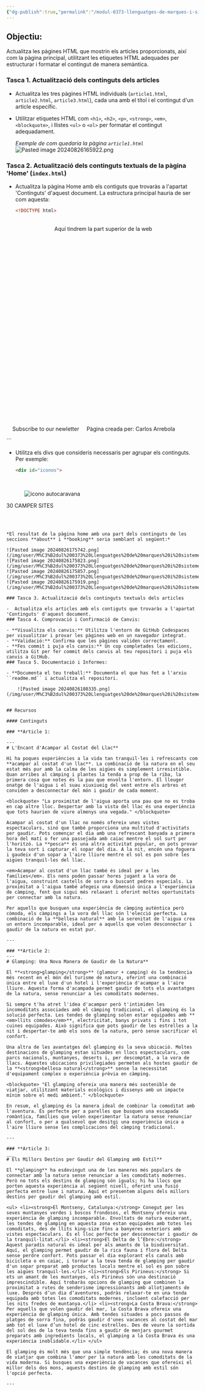 ```yaml
---
{"dg-publish":true,"permalink":"/modul-0373-llenguatges-de-marques-i-sistemes-de-gestio-d-informacio/projecte/histories/historia-2/historia-2-actualitzacio-de-continguts/"}
---
```





## Objectiu: 

Actualitza les pàgines HTML que mostrin els articles proporcionats, així com la pàgina principal, utilitzant les etiquetes HTML adequades per estructurar i formatar el contingut de manera semàntica.

### Tasca 1. Actualització dels continguts dels articles

-  Actualitza les tres pàgines HTML individuals (`article1.html`, `article2.html`, `article3.html`), cada una amb el títol i el contingut d'un article específic.
- Utilitzar etiquetes HTML com `<h1>`, `<h2>`, `<p>`, `<strong>`, `<em>`, `<blockquote>`, i llistes `<ul>` o `<ol>` per formatar el contingut adequadament.

	*Exemple de com quedaria la pàgina ``article1.html``*
	![Pasted image 20240826165922.png](/img/user/M%C3%B2dul%200373%20Llenguatges%20de%20marques%20i%20sistemes%20de%20gesti%C3%B3%20d%E2%80%99informaci%C3%B3/Projecte/Hist%C3%B2ries/adjuntos/Pasted%20image%2020240826165922.png)


### Tasca 2. Actualització dels continguts textuals de la pàgina 'Home' (``index.html``)

-  Actualitza la pàgina Home amb els contiguts que trovaràs a l'apartat 'Continguts' d'aquest document. La estructura principal hauria de ser com aquesta:

	```html
	<!DOCTYPE html>
<html lang="ca">
<head>
  <meta charset="UTF-8">
  <meta name="viewport" content="width=device-width, initial-scale=1.0">
  <title>Glamour Camping</title>
</head>
<body>
  <header>
   Aquí tindrem la part superior de la web
  </header>
  <main>
    <section id="about"> 

    </section>
    <section id="activity">
  
    </section>
    <section id="action">

    </section>
    <section id="booking">

    </section>
    <section id="news">

    </section>
    <section id="gallery">

    </section>
  </main>

  <footer>
    Subscribe to our newletter
    Pàgina creada per: Carlos Arrebola
  </footer>
</body>
</html>
```

- Utilitza els divs que consideris necessaris per agrupar els continguts. Per exemple:
	```html
	<div id="iconos">
          <div id="autocarava">
            <img src="images/iconoAutocaravana.png" alt="icono autocaravana">
            <p>30 CAMPER SITES</p>
          </div>
```

*El resultat de la pàgina home amb una part dels continguts de les seccions **about** i **booking** seria semblant al següent:*

![Pasted image 20240826175742.png](/img/user/M%C3%B2dul%200373%20Llenguatges%20de%20marques%20i%20sistemes%20de%20gesti%C3%B3%20d%E2%80%99informaci%C3%B3/Projecte/Hist%C3%B2ries/hist%C3%B2ria%202/adjuntos/Pasted%20image%2020240826175742.png)
![Pasted image 20240826175823.png](/img/user/M%C3%B2dul%200373%20Llenguatges%20de%20marques%20i%20sistemes%20de%20gesti%C3%B3%20d%E2%80%99informaci%C3%B3/Projecte/Hist%C3%B2ries/hist%C3%B2ria%202/adjuntos/Pasted%20image%2020240826175823.png)
![Pasted image 20240826175857.png](/img/user/M%C3%B2dul%200373%20Llenguatges%20de%20marques%20i%20sistemes%20de%20gesti%C3%B3%20d%E2%80%99informaci%C3%B3/Projecte/Hist%C3%B2ries/hist%C3%B2ria%202/adjuntos/Pasted%20image%2020240826175857.png)
![Pasted image 20240826175919.png](/img/user/M%C3%B2dul%200373%20Llenguatges%20de%20marques%20i%20sistemes%20de%20gesti%C3%B3%20d%E2%80%99informaci%C3%B3/Projecte/Hist%C3%B2ries/hist%C3%B2ria%202/adjuntos/Pasted%20image%2020240826175919.png)

### Tasca 3. Actualització dels continguts textuals dels articles

-  Actualitza els articles amb els contiguts que trovaràs a l'apartat 'Continguts' d'aquest document.
### Tasca 4. Comprovació i Confirmació de Canvis:
    
- **Visualitza els canvis:** Utilitza l'entorn de GitHub Codespaces per visualitzar i provar les pàgines web en un navegador integrat.
- **Validació:** Confirma que les pàgines validen correctament.
- **Fes commit i puja els canvis:** Un cop completades les edicions, utilitza Git per fer commit dels canvis al teu repositori i puja els canvis a GitHub.
### Tasca 5. Documentació i Informes:
    
- **Documenta el teu treball:** Documenta el que has fet a l'arxiu ``readme.md`` i actualitza el repositori.

	![Pasted image 20240826180335.png](/img/user/M%C3%B2dul%200373%20Llenguatges%20de%20marques%20i%20sistemes%20de%20gesti%C3%B3%20d%E2%80%99informaci%C3%B3/Projecte/Hist%C3%B2ries/hist%C3%B2ria%202/adjuntos/Pasted%20image%2020240826180335.png)


## Recursos

#### Continguts

### **Article 1: 

--- 
# L'Encant d'Acampar al Costat del Llac**

Hi ha poques experiències a la vida tan tranquil·les i refrescants com **acampar al costat d'un llac**. La combinació de la natura en el seu estat més pur amb la calma de les aigües és simplement irresistible. Quan arribes al càmping i plantes la tenda a prop de la riba, la primera cosa que notes és la pau que envolta l'entorn. El lleuger onatge de l'aigua i el suau xiuxiueig del vent entre els arbres et conviden a desconnectar del món i gaudir de cada moment.

<blockquote> "La proximitat de l'aigua aporta una pau que no es troba en cap altre lloc. Despertar amb la vista del llac és una experiència que tots haurien de viure almenys una vegada." </blockquote>

Acampar al costat d'un llac no només ofereix unes vistes espectaculars, sinó que també proporciona una multitud d'activitats per gaudir. Pots començar el dia amb una refrescant banyada a primera hora del matí o fer una passejada amb caiac mentre el sol surt per l'horitzó. La **pesca** és una altra activitat popular, on pots provar la teva sort i capturar el sopar del dia. A la nit, encén una foguera i gaudeix d'un sopar a l'aire lliure mentre el sol es pon sobre les aigües tranquil·les del llac.

<em>Acampar al costat d'un llac també és ideal per a les famílies</em>. Els nens poden passar hores jugant a la vora de l'aigua, construint castells de sorra o buscant pedres especials. La proximitat a l'aigua també afegeix una dimensió única a l'experiència de càmping, fent que sigui més relaxant i oferint moltes oportunitats per connectar amb la natura.

Per aquells que busquen una experiència de càmping autèntica però còmoda, els càmpings a la vora del llac són l'elecció perfecta. La combinació de la **bellesa natural** amb la serenitat de l'aigua crea un entorn incomparable, ideal per a aquells que volen desconnectar i gaudir de la natura en estat pur.

---

### **Article 2: 
---
# Glamping: Una Nova Manera de Gaudir de la Natura**

El **<strong>glamping</strong>** (glamour + camping) és la tendència més recent en el món del turisme de natura, oferint una combinació única entre el luxe d'un hotel i l'experiència d'acampar a l'aire lliure. Aquesta forma d'acampada permet gaudir de tots els avantatges de la natura, sense renunciar a les comoditats modernes.

Si sempre t'ha atret l'idea d'acampar però t'intimiden les incomoditats associades amb el càmping tradicional, el glamping és la solució perfecta. Les tendes de glamping solen estar equipades amb **<em>llits còmodes</em>**, electricitat, banys privats i fins i tot cuines equipades. Això significa que pots gaudir de les estrelles a la nit i despertar-te amb els sons de la natura, però sense sacrificar el confort.

Una altra de les avantatges del glamping és la seva ubicació. Moltes destinacions de glamping estan situades en llocs espectaculars, com parcs nacionals, muntanyes, deserts i, per descomptat, a la vora de llacs. Aquestes ubicacions privilegiades permeten als hostes gaudir de la **<strong>bellesa natural</strong>** sense la necessitat d'equipament complex o experiència prèvia en càmping.

<blockquote> "El glamping ofereix una manera més sostenible de viatjar, utilitzant materials ecològics i dissenys amb un impacte mínim sobre el medi ambient." </blockquote>

En resum, el glamping és la manera ideal de combinar la comoditat amb l'aventura. És perfecte per a parelles que busquen una escapada romàntica, famílies que volen experimentar la natura sense renunciar al confort, o per a qualsevol que desitgi una experiència única a l'aire lliure sense les complicacions del càmping tradicional.

---

### **Article 3: 
___
# Els Millors Destins per Gaudir del Glamping amb Estil**

El **glamping** ha esdevingut una de les maneres més populars de connectar amb la natura sense renunciar a les comoditats modernes. Però no tots els destins de glamping són iguals; hi ha llocs que porten aquesta experiència al següent nivell, oferint una fusió perfecta entre luxe i natura. Aquí et presentem alguns dels millors destins per gaudir del glamping amb estil.

<ul> <li><strong>El Montseny, Catalunya:</strong> Conegut per les seves muntanyes verdes i boscos frondosos, el Montseny ofereix una experiència de glamping incomparable. Envoltats de natura exuberant, les tendes de glamping en aquesta zona estan equipades amb totes les comoditats, des de llits king-size fins a banyeres exteriors amb vistes espectaculars. És el lloc perfecte per desconnectar i gaudir de la tranquil·litat.</li> <li><strong>El Delta de l’Ebre:</strong> Aquest paradís natural és ideal per als amants de la biodiversitat. Aquí, el glamping permet gaudir de la rica fauna i flora del Delta sense perdre confort. Pots passar el dia explorant els canals amb bicicleta o en caiac, i tornar a la teva tenda de glamping per gaudir d'un sopar preparat amb productes locals mentre el sol es pon sobre les aigües tranquil·les.</li> <li><strong>Els Pirineus:</strong> Si ets un amant de les muntanyes, els Pirineus són una destinació imprescindible. Aquí trobaràs opcions de glamping que combinen la proximitat a rutes de senderisme impressionants amb allotjaments de luxe. Després d’un dia d’aventures, podràs relaxar-te en una tenda equipada amb totes les comoditats modernes, incloent calefacció per les nits fredes de muntanya.</li> <li><strong>La Costa Brava:</strong> Per aquells que volen gaudir del mar, la Costa Brava ofereix una experiència de glamping única. Amb tendes situades a pocs passos de platges de sorra fina, podràs gaudir d'unes vacances al costat del mar amb tot el luxe d’un hotel de cinc estrelles. Des de veure la sortida del sol des de la teva tenda fins a gaudir de menjars gourmet preparats amb ingredients locals, el glamping a la Costa Brava és una experiència inoblidable.</li> </ul>

El glamping és molt més que una simple tendència; és una nova manera de viatjar que combina l'amor per la natura amb les comoditats de la vida moderna. Si busques una experiència de vacances que ofereixi el millor dels dos mons, aquests destins de glamping amb estil són l'opció perfecta.

---

